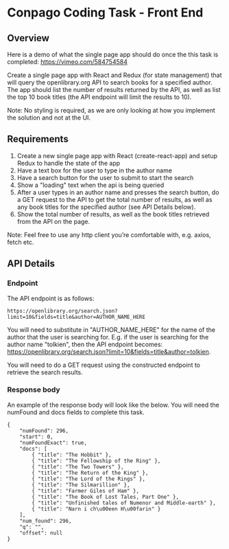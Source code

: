 # Conpago Coding Task - Front End

## Overview

Here is a demo of what the single page app should do once the this task is completed: https://vimeo.com/584754584

Create a single page app with React and Redux (for state management) that will query the openlibrary.org API to search books for a specified author. The app should list the number of results returned by the API, as well as list the top 10 book titles (the API endpoint will limit the results to 10).

Note: No styling is required, as we are only looking at how you implement the solution and not at the UI.

## Requirements

1. Create a new single page app with React (create-react-app) and setup Redux to handle the state of the app
2. Have a text box for the user to type in the author name
3. Have a search button for the user to submit to start the search
4. Show a "loading" text when the api is being queried
5. After a user types in an author name and presses the search button, do a GET request to the API to get the total number of results, as well as any book titles for the specified author (see API Details below).
6. Show the total number of results, as well as the book titles retrieved from the API on the page.

Note: Feel free to use any http client you’re comfortable with, e.g. axios, fetch etc.

## API Details

### Endpoint

The API endpoint is as follows:

```
https://openlibrary.org/search.json?limit=10&fields=title&author=AUTHOR_NAME_HERE
```

You will need to substitute in "AUTHOR_NAME_HERE" for the name of the author that the user is searching for. E.g. if the user is searching for the author name "tolkien", then the API endpoint becomes: https://openlibrary.org/search.json?limit=10&fields=title&author=tolkien.

You will need to do a GET request using the constructed endpoint to retrieve the search results.

### Response body

An example of the response body will look like the below. You will need the numFound and docs fields to complete this task.

```
{
    "numFound": 296,
    "start": 0,
    "numFoundExact": true,
    "docs": [
        { "title": "The Hobbit" },
        { "title": "The Fellowship of the Ring" },
        { "title": "The Two Towers" },
        { "title": "The Return of the King" },
        { "title": "The Lord of the Rings" },
        { "title": "The Silmarillion" },
        { "title": "Farmer Giles of Ham" },
        { "title": "The Book of Lost Tales, Part One" },
        { "title": "Unfinished tales of Numenor and Middle-earth" },
        { "title": "Narn i ch\u00een H\u00farin" }
    ],
    "num_found": 296,
    "q": "",
    "offset": null
}
```
